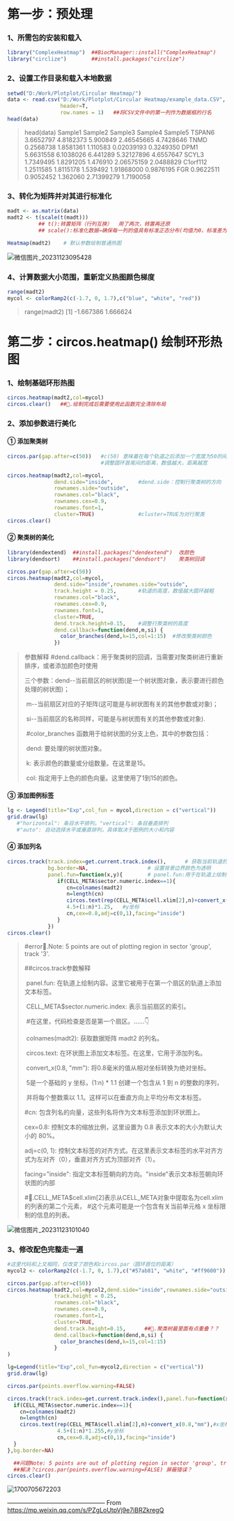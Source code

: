 # 第一步：预处理

### 1、所需包的安装和载入

```R
library("ComplexHeatmap")  ##BiocManager::install("ComplexHeatmap")
library("circlize")        ##install.packages("circlize")
```



### 2、设置工作目录和载入本地数据

```R
setwd("D:/Work/Plotplot/Circular Heatmap/")
data <- read.csv("D:/Work/Plotplot/Circular Heatmap/example_data.CSV",
                 header=T,
                 row.names = 1)   ##将CSV文件中的第一列作为数据框的行名
head(data)
```


> head(data)
>       Sample1   Sample2  Sample3    Sample4   Sample5
> TSPAN6   3.6652797 4.8182373 5.900849 2.46545665 4.7428646
> TNMD     0.2568738 1.8581361 1.110583 0.02039193 0.3249350
> DPM1     5.6631558 6.1038026 6.441289 5.32127896 4.6557647
> SCYL3    1.7349495 1.8291205 1.476910 2.06575159 2.0488829
> C1orf112 1.2511585 1.8115178 1.539492 1.91868000 0.9876195
> FGR      0.9622511 0.9052452 1.362060 2.71399279 1.7190058



### 3、转化为矩阵并对其进行标准化

```R
madt <- as.matrix(data)
madt2 <- t(scale(t(madt)))      
          ## t():转置矩阵（行列互换）  用了两次，转置再还原
          ## scale():标准化数据→确保每一列的值具有标准正态分布(均值为0，标准差为1)

Heatmap(madt2)    # 默认参数绘制普通热图

```

![微信图片_20231123095428](https://grp-share-code.obs.cn-north-4.myhuaweicloud.com/微信图片_20231123095428.png)



### 4、计算数据大小范围，重新定义热图颜色梯度

```R
range(madt2)
mycol <- colorRamp2(c(-1.7, 0, 1.7),c("blue", "white", "red"))
```

> range(madt2)
> [1] -1.667386  1.666624



# 第二步：circos.heatmap() 绘制环形热图

### 1、绘制基础环形热图

```R
circos.heatmap(madt2,col=mycol)
circos.clear()   ##🔺.绘制完成后需要使用此函数完全清除布局
```



### 2、添加参数进行美化

#### ① 添加聚类树

```R
circos.par(gap.after=c(50))   #c(50) 意味着在每个轨道之后添加一个宽度为50的间隔
                              #调整圆环首尾间的距离，数值越大，距离越宽

circos.heatmap(madt2,col=mycol,
               dend.side="inside",        #dend.side：控制行聚类树的方向
               rownames.side="outside",
               rownames.col="black",
               rownames.cex=0.9,
               rownames.font=1,
               cluster=TRUE)              #cluster=TRUE为对行聚类
circos.clear()

```

#### ② 聚类树的美化

```R
library(dendextend)  ##install.packages("dendextend")  改颜色
library(dendsort)    ##install.packages("dendsort")    聚类树回调

circos.par(gap.after=c(50))
circos.heatmap(madt2,col=mycol,
               dend.side="inside",rownames.side="outside",
               track.height = 0.25,       #轨道的高度，数值越大圆环越粗
               rownames.col="black",
               rownames.cex=0.9,
               rownames.font=1,
               cluster=TRUE,
               dend.track.height=0.15,    #调整行聚类树的高度
               dend.callback=function(dend,m,si) {
                 color_branches(dend,k=15,col=1:15)  #修改聚类树颜色
               })
```

> 参数解释
>     #dend.callback：用于聚类树的回调，当需要对聚类树进行重新排序，或者添加颜色时使用
>
> ​    三个参数：dend--当前扇区的树状图(是一个树状图对象，表示要进行颜色处理的树状图)；
>
> ​                       m--当前扇区对应的子矩阵(这可能是与树状图有关的其他参数或对象)；
>
> ​                       si--当前扇区的名称同样，可能是与树状图有关的其他参数或对象).
>
> ​    #color_branches 函数用于给树状图的分支上色，其中的参数包括：
>
> ​                       dend: 要处理的树状图对象。
>
> ​                       k: 表示颜色的数量或分组数量。在这里是15。
>
> ​                       col: 指定用于上色的颜色向量。这里使用了1到15的颜色。

#### ③ 添加图例标签

```R
lg <- Legend(title="Exp",col_fun = mycol,direction = c("vertical"))
grid.draw(lg)
   #"horizontal": 条目水平排列。"vertical": 条目垂直排列
   #"auto": 自动选择水平或垂直排列，具体取决于图例的大小和内容
```

#### ④ 添加列名

```R
circos.track(track.index=get.current.track.index(),      # 获取当前轨道的索引
             bg.border=NA,                   # 设置背景边界颜色为透明
             panel.fun=function(x,y){        # panel.fun:用于在轨道上绘制内容
                if(CELL_META$sector.numeric.index==1){
                   cn=colnames(madt2)
                   n=length(cn)
                   circos.text(rep(CELL_META$cell.xlim[2],n)+convert_x(0.8,"mm"),#x坐标
                   4.5+(1:n)*1.25,   #y坐标
                   cn,cex=0.8,adj=c(0,1),facing="inside")
                }
             })   
circos.clear()
```

> #error🔺.Note: 5 points are out of plotting region in sector 'group', track '3'.
>
> ##circos.track参数解释
>
> ​          panel.fun: 在轨道上绘制内容。这里它被用于在第一个扇区的轨道上添加文本标签。
>
> ​          CELL_META$sector.numeric.index: 表示当前扇区的索引。
>
> ​              #在这里，代码检查是否是第一个扇区。……👇
>
> ​          colnames(madt2): 获取数据矩阵 madt2 的列名。
>
> ​          circos.text: 在环状图上添加文本标签。在这里，它用于添加列名。
>
> ​          convert_x(0.8, "mm"): 将0.8毫米的值从相对坐标转换为绝对坐标。
>
> ​          5是一个基础的 y 坐标，(1:n) * 1.1 创建一个包含从 1 到 n 的整数的序列，
>
> ​                                             并将每个整数乘以 1.1。这样可以在垂直方向上平均分布文本标签。
>
> #cn: 包含列名的向量，这些列名将作为文本标签添加到环状图上。
>
>   cex=0.8: 控制文本的缩放比例，这里设置为 0.8 表示文本的大小为默认大小的 80%。
>
>   adj=c(0, 1): 控制文本标签的对齐方式。在这里表示文本标签的水平对齐方式为左对齐（0），垂直对齐方式为顶部对齐（1）。
>
>   facing="inside": 指定文本标签朝向的方向。"inside"表示文本标签朝向环状图的内部
>
> #🔺.CELL_META$cell.xlim[2]表示从CELL_META对象中提取名为cell.xlim的列表的第二个元素，
>                       #这个元素可能是一个包含有关当前单元格 x 坐标限制的信息的列表。


![微信图片_20231123101040](https://grp-share-code.obs.cn-north-4.myhuaweicloud.com/微信图片_20231123101040.png)

### 3、修改配色完整走一遍

```R
#这里代码和上文相同，仅改变了颜色和circos.par（圆环首位的距离）
mycol2 <- colorRamp2(c(-1.7, 0, 1.7),c("#57ab81", "white", "#ff9600"))

circos.par(gap.after=c(50))
circos.heatmap(madt2,col=mycol2,dend.side="inside",rownames.side="outside",
               track.height = 0.25,
               rownames.col="black",
               rownames.cex=0.9,
               rownames.font=1,
               cluster=TRUE,
               dend.track.height=0.15,      ##🔺.聚类树最里面有点重叠？？
               dend.callback=function(dend,m,si) {
                 color_branches(dend,k=15,col=1:15)
               }
)

lg=Legend(title="Exp",col_fun=mycol2,direction = c("vertical"))
grid.draw(lg)

circos.par(points.overflow.warning=FALSE)

circos.track(track.index=get.current.track.index(),panel.fun=function(x,y){
  if(CELL_META$sector.numeric.index==1){
    cn=colnames(madt2)
    n=length(cn)
    circos.text(rep(CELL_META$cell.xlim[2],n)+convert_x(0.8,"mm"),#x坐标
                4.5+(1:n)*1.255,#y坐标
                cn,cex=0.8,adj=c(0,1),facing="inside")
  }
},bg.border=NA)

  ##问题Note: 5 points are out of plotting region in sector 'group', track '3'.
  ##解决？circos.par(points.overflow.warning=FALSE) 屏蔽错误？
circos.clear()
```

![1700705672203](https://grp-share-code.obs.cn-north-4.myhuaweicloud.com/1700705672203.png)

————————————————
From  https://mp.weixin.qq.com/s/PZgLoUtpVj9e7iBRZkregQ